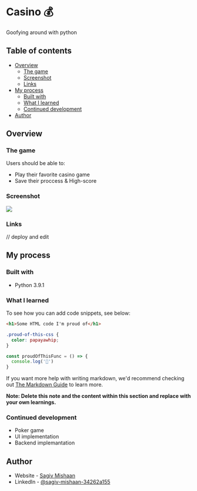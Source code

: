 # Casino 💰
Goofying around with python


## Table of contents

- [Overview](#overview)
  - [The game](#the-game)
  - [Screenshot](#screenshot)
  - [Links](#links)
- [My process](#my-process)
  - [Built with](#built-with)
  - [What I learned](#what-i-learned)
  - [Continued development](#continued-development)
- [Author](#author)


## Overview

### The game

Users should be able to:

- Play their favorite casino game
- Save their proccess & High-score

### Screenshot

![](./screenshot.jpg)


### Links
// deploy and edit

## My process

### Built with

- Python 3.9.1

### What I learned


To see how you can add code snippets, see below:

```html
<h1>Some HTML code I'm proud of</h1>
```
```css
.proud-of-this-css {
  color: papayawhip;
}
```
```js
const proudOfThisFunc = () => {
  console.log('🎉')
}
```

If you want more help with writing markdown, we'd recommend checking out [The Markdown Guide](https://www.markdownguide.org/) to learn more.

**Note: Delete this note and the content within this section and replace with your own learnings.**

### Continued development

- Poker game
- UI implementation
- Backend implemantation


## Author

- Website - [Sagiv Mishaan](https://www.sagivm.com)
- LinkedIn - [@sagiv-mishaan-34262a155](https://www.linkedin.com/in/sagiv-mishaan-34262a155/)

